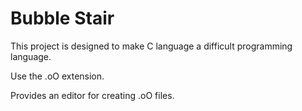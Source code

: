 # Bubble Stair

This project is designed to make C language a difficult programming language.

Use the .oO extension.

Provides an editor for creating .oO files.
